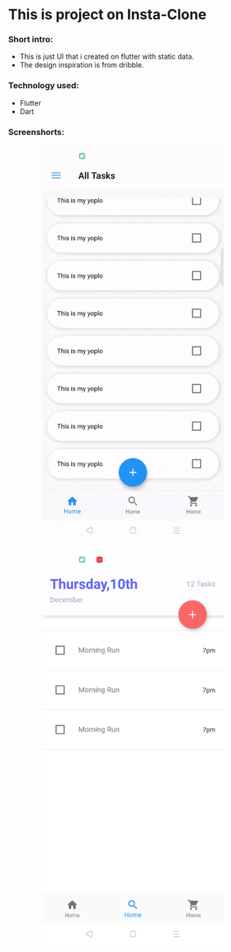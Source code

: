 # This is project on Insta-Clone
### Short intro:
* This is just UI that i created on flutter with static data.
* The design inspiration is from dribble.
 ### Technology used:
 * Flutter
 * Dart
  ### Screenshorts:
 <p align="center">
  <img align="center" src="img/1.gif" height=800> 
 </p>
 <p align="center">
  <img src="img/1.jpeg" height=800>
 </p>